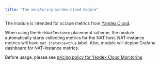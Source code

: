 ```yaml
---
title: "The monitoring-yandex-cloud module"
---
```


The module is intended for scrape metrics from [Yandex.Cloud](https://cloud.yandex.ru/docs/monitoring/api-ref/MetricsData/prometheusMetrics).

When using the `WithNatInstance` placement scheme, the module automatically starts collecting metrics for the NAT host.
NAT-instance metrics will have `nat_instance=true` label. Also, module will deploy Grafana dashboard for NAT-instance metrics.

Before usage, please see [pricing policy for Yandex Cloud Monitoring](https://cloud.yandex.ru/docs/monitoring/pricing)
